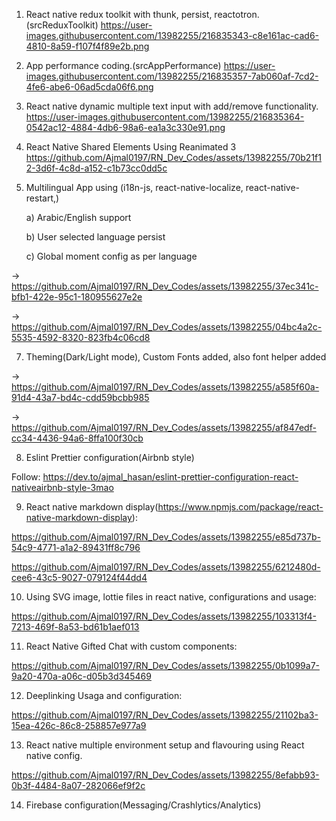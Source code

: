 1. React native redux toolkit with thunk, persist, reactotron.(srcReduxToolkit)
   https://user-images.githubusercontent.com/13982255/216835343-c8e161ac-cad6-4810-8a59-f107f4f89e2b.png

2. App performance coding.(srcAppPerformance)
   https://user-images.githubusercontent.com/13982255/216835357-7ab060af-7cd2-4fe6-abe6-06ad5cda06f6.png

3. React native dynamic multiple text input with add/remove functionality.
   https://user-images.githubusercontent.com/13982255/216835364-0542ac12-4884-4db6-98a6-ea1a3c330e91.png

4. React Native Shared Elements Using Reanimated 3
   https://github.com/Ajmal0197/RN_Dev_Codes/assets/13982255/70b21f12-3d6f-4c8d-a152-c1b73cc0dd5c

5. Multilingual App using (i18n-js, react-native-localize, react-native-restart,)

   a) Arabic/English support

   b) User selected language persist

   c) Global moment config as per language

-> https://github.com/Ajmal0197/RN_Dev_Codes/assets/13982255/37ec341c-bfb1-422e-95c1-180955627e2e

-> https://github.com/Ajmal0197/RN_Dev_Codes/assets/13982255/04bc4a2c-5535-4592-8320-823fb4c06cd8

7. Theming(Dark/Light mode), Custom Fonts added, also font helper added

-> https://github.com/Ajmal0197/RN_Dev_Codes/assets/13982255/a585f60a-91d4-43a7-bd4c-cdd59bcbb985

-> https://github.com/Ajmal0197/RN_Dev_Codes/assets/13982255/af847edf-cc34-4436-94a6-8ffa100f30cb

8. Eslint Prettier configuration(Airbnb style)

Follow:
https://dev.to/ajmal_hasan/eslint-prettier-configuration-react-nativeairbnb-style-3mao

9. React native markdown display(https://www.npmjs.com/package/react-native-markdown-display):

https://github.com/Ajmal0197/RN_Dev_Codes/assets/13982255/e85d737b-54c9-4771-a1a2-89431ff8c796

https://github.com/Ajmal0197/RN_Dev_Codes/assets/13982255/6212480d-cee6-43c5-9027-079124f44dd4

10. Using SVG image, lottie files in react native, configurations and usage:

https://github.com/Ajmal0197/RN_Dev_Codes/assets/13982255/103313f4-7213-469f-8a53-bd61b1aef013

11. React Native Gifted Chat with custom components:

https://github.com/Ajmal0197/RN_Dev_Codes/assets/13982255/0b1099a7-9a20-470a-a06c-d05b3d345469

12. Deeplinking Usaga and configuration:

https://github.com/Ajmal0197/RN_Dev_Codes/assets/13982255/21102ba3-15ea-426c-86c8-258857e977a9

13. React native multiple environment setup and flavouring using React native config.

https://github.com/Ajmal0197/RN_Dev_Codes/assets/13982255/8efabb93-0b3f-4484-8a07-282066ef9f2c

14. Firebase configuration(Messaging/Crashlytics/Analytics)
